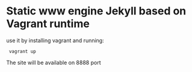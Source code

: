 # Static www engine Jekyll based on Vagrant runtime

use it by installing vagrant and running:

     vagrant up

The site will be available on 8888 port
